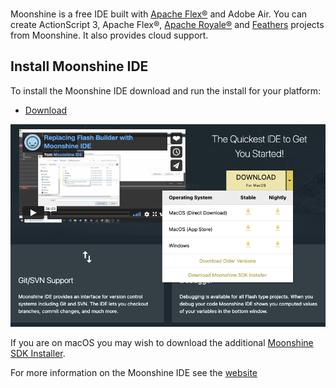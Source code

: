 
<br/>

Moonshine is a free IDE built with [Apache Flex®](https://flex.apache.org/) and Adobe Air. You can create ActionScript 3, 
Apache Flex®, [Apache Royale®](https://royale.apache.org/) and [Feathers](https://feathersui.com/) projects from Moonshine. 
It also provides cloud support.

## Install Moonshine IDE

To install the Moonshine IDE download and run the install for your platform:

- [Download](https://moonshine-ide.com) 

![](images/moonshine-install.png)

If you are on macOS you may wish to download the additional [Moonshine SDK Installer](https://moonshine-ide.com/download-sdk-installer/).


For more information on the Moonshine IDE see the [website](https://moonshine-ide.com)


